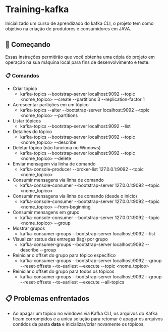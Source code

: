 ﻿# Training-kafka

Inicializado um curso de aprendizado do kafka CLI, o projeto tem como objetivo na criação de produtores e consumidores em JAVA.

## 🚀 Começando

Essas instruções permitirão que você obtenha uma cópia do projeto em operação na sua máquina local para fins de desenvolvimento e teste.

### 📋 Comandos 

<!--ts-->
   * Criar tópico
     * kafka-topics --bootstrap-server localhost:9092 --topic <nome_topico> --create --partitions 3 --replication-factor 1
   * Acrescentar partições em um tópico
     * kafka-topics --alter --bootstrap-server localhost:9092 --topic <nome_topico> --partitions <qtd>
   * Listar tópicos
     * kafka-topics --bootstrap-server localhost:9092 --list
   * Detalhes do tópico
     * kafka-topics --bootstrap-server localhost:9092 --topic <nome_topico> --describe
   * Deletar tópico (não funciona no Windows)
     * kafka-topics --bootstrap-server localhost:9092 --topic <nome_topico> --delete
   * Enviar mensagem via linha de comando
     * kafka-console-producer --broker-list 127.0.0.1:9092 --topic <nome_topico>
   * Consumir mensagens via linha de comando
     * kafka-console-consumer --bootstrap-server 127.0.0.1:9092 --topic <nome_topico>
   * Consumir mensagens via linha de comando (desde o inicio)
     * kafka-console-consumer --bootstrap-server 127.0.0.1:9092 --topic <nome_topico> --from-beginning
   * Consumir mensagens em grupo
     * kafka-console-consumer --bootstrap-server 127.0.0.1:9092 --topic <nome_topico> --group <group-name>
   * Mostrar grupos
     * kafka-consumer-groups --bootstrap-server localhost:9092 --list
   * Visualizar status das entregas (lag) por grupo
     * kafka-consumer-groups --bootstrap-server localhost:9092 --describe --group <group-name>
   * Reiniciar o offset do grupo para tópico específico
     * kafka-consumer-groups --bootstrap-server localhost:9092 --group <group-name> --reset-offsets --to-earliest --execute --topic <nome_topico>
   * Reiniciar o offset do grupo para todos os tópicos
     * kafka-consumer-groups --bootstrap-server localhost:9092 --group <group-name> --reset-offsets --to-earliest --execute --all-topics

<!--te-->

## 📋 Problemas enfrentados

  - Ao apagar um tópico no windows via Kafka CLI, os arquivos do Kafka ficam corrompidos e a unica solução para retomar é apagar os arquivos contidos da pasta __data__ e inicializar/criar novamente os tópicos.
  
